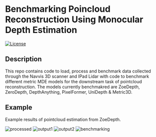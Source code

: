 # Benchmarking Poincloud Reconstruction Using Monocular Depth Estimation 

[![License](https://img.shields.io/badge/license-MIT-blue.svg)](LICENSE)

## Description

This repo contains code to load, process and benchmark data collected through the Navvis 3D scanner and IPad Lidar with code to benchmark different metric MDE models for the downstream task of pointcloud reconstruction. The models currently benchmakred are ZoeDepth, ZeroDepth, DepthAnything, PixelFormer, UniDepth & Metric3D.

## Example
Example results of pointcloud estimation from ZoeDepth.

![processed](./mde-result/zoe-depth/rockspred.png)
![output1](./mde-result/zoe-depth/zoe_pcds/rocks_mde_pcd_1.PNG)
![output2](./mde-result/zoe-depth/zoe_pcds/rocks_mde_pcd_2.PNG)
![benchmarking](./combined_results.png)
